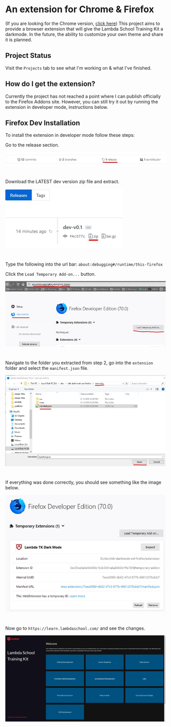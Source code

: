 # An extension for Chrome & Firefox
(If you are looking for the Chrome version, [click here](https://github.com/TinySquid/lstk-darkmode-ext-chrome))
This project aims to provide a browser extension that will give the Lambda School Training Kit a darkmode. In the future, the ability to customize your own theme and share it is planned.

## Project Status
Visit the `Projects` tab to see what I'm working on & what I've finished.

## How do I get the extension?
Currently the project has not reached a point where I can publish officially to the Firefox Addons site. However, you can still try it out by running the extension in developer mode, instructions below.

## Firefox Dev Installation
To install the extension in developer mode follow these steps:

Go to the release section.

![Installation Step 1][dev-install-p1]
#
Download the LATEST dev version zip file and extract.

![Installation Step 2][dev-install-p2]
#
Type the following into the url bar: `about:debugging#/runtime/this-firefox`

Click the `Load Temporary Add-on...` button.

![Installation Step 3][dev-install-p3]
#
Navigate to the folder you extracted from step 2, go into the `extension` folder and select the `manifest.json` file.

![Installation Step 4][dev-install-p4]
#
If everything was done correctly, you should see something like the image below.

![Installation Step 5][dev-install-p5]
#
Now go to `https://learn.lambdaschool.com/` and see the changes.

![Installation Step 6][dev-install-p6]


[dev-install-p1]: /docs/dev-install-guide/Dev-Part-1.jpg
[dev-install-p2]: /docs/dev-install-guide/Dev-Part-2.jpg
[dev-install-p3]: /docs/dev-install-guide/Dev-Part-3.jpg
[dev-install-p4]: /docs/dev-install-guide/Dev-Part-4.jpg
[dev-install-p5]: /docs/dev-install-guide/Dev-Part-5.jpg
[dev-install-p6]: /docs/dev-install-guide/Dev-Part-6.jpg